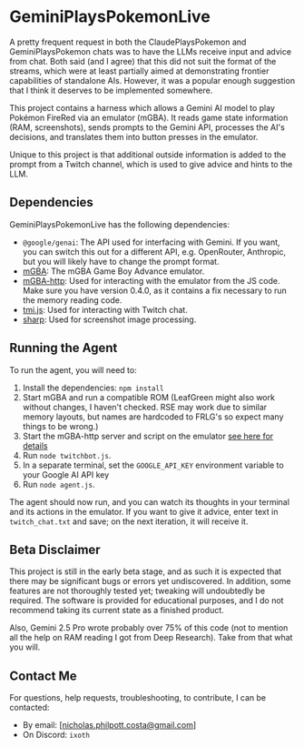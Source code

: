 # GeminiPlaysPokemonLive

A pretty frequent request in both the ClaudePlaysPokemon and GeminiPlaysPokemon chats was to have the LLMs receive input and advice from chat. Both said (and I agree) that this did not suit the format of the streams, which were at least partially aimed at demonstrating frontier capabilities of standalone AIs. However, it was a popular enough suggestion that I think it deserves to be implemented somewhere.

This project contains a harness which allows a Gemini AI model to play Pokémon FireRed via an emulator (mGBA). It reads game state information (RAM, screenshots), sends prompts to the Gemini API, processes the AI's decisions, and translates them into button presses in the emulator. 

Unique to this project is that additional outside information is added to the prompt from a Twitch channel, which is used to give advice and hints to the LLM.

## Dependencies

GeminiPlaysPokemonLive has the following dependencies:
- `@google/genai`: The API used for interfacing with Gemini. If you want, you can switch this out for a different API, e.g. OpenRouter, Anthropic, but you will likely have to change the prompt format.
- [mGBA](https://mgba.io/): The mGBA Game Boy Advance emulator.
- [mGBA-http](https://github.com/nikouu/mGBA-http/): Used for interacting with the emulator from the JS code. Make sure you have version 0.4.0, as it contains a fix necessary to run the memory reading code.
- [tmi.js](https://github.com/tmijs/tmi.js): Used for interacting with Twitch chat.
- [sharp](https://github.com/lovell/sharp): Used for screenshot image processing.

## Running the Agent

To run the agent, you will need to:
1.  Install the dependencies: `npm install`
2.  Start mGBA and run a compatible ROM (LeafGreen might also work without changes, I haven't checked. RSE may work due to similar memory layouts, but names are hardcoded to FRLG's so expect many things to be wrong.)
3.  Start the mGBA-http server and script on the emulator [see here for details](https://github.com/nikouu/mGBA-http?tab=readme-ov-file#quick-start-guide)
4.  Run `node twitchbot.js`.
5.  In a separate terminal, set the `GOOGLE_API_KEY` environment variable to your Google AI API key
6.  Run `node agent.js`.

The agent should now run, and you can watch its thoughts in your terminal and its actions in the emulator. If you want to give it advice, enter text in `twitch_chat.txt` and save; on the next iteration, it will receive it.

## Beta Disclaimer

This project is still in the early beta stage, and as such it is expected that there may be significant bugs or errors yet undiscovered. In addition, some features are not thoroughly tested yet; tweaking will undoubtedly be required. The software is provided for educational purposes, and I do not recommend taking its current state as a finished product.

Also, Gemini 2.5 Pro wrote probably over 75% of this code (not to mention all the help on RAM reading I got from Deep Research). Take from that what you will.

## Contact Me

For questions, help requests, troubleshooting, to contribute, I can be contacted:
- By email: [nicholas.philpott.costa@gmail.com]
- On Discord: `ixoth`
